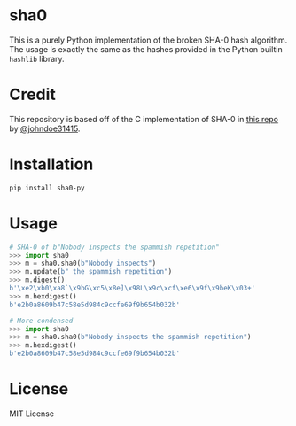 # sha0

This is a purely Python implementation of the broken SHA-0 hash algorithm. The usage is exactly the same as the hashes provided in the Python builtin `hashlib` library.  

# Credit
This repository is based off of the C implementation of SHA-0 in [this repo](https://github.com/johndoe31415/sha0/blob/master/README.md) by [@johndoe31415](https://github.com/johndoe31415). 

# Installation
```bash
pip install sha0-py 
```

# Usage
```py
# SHA-0 of b"Nobody inspects the spammish repetition"
>>> import sha0
>>> m = sha0.sha0(b"Nobody inspects")
>>> m.update(b" the spammish repetition")
>>> m.digest()
b'\xe2\xb0\xa8`\x9bG\xc5\x8e]\x98L\x9c\xcf\xe6\x9f\x9beK\x03+'
>>> m.hexdigest()
b'e2b0a8609b47c58e5d984c9ccfe69f9b654b032b'

# More condensed
>>> import sha0
>>> m = sha0.sha0(b"Nobody inspects the spammish repetition")
>>> m.hexdigest()
b'e2b0a8609b47c58e5d984c9ccfe69f9b654b032b'
```

# License
MIT License  